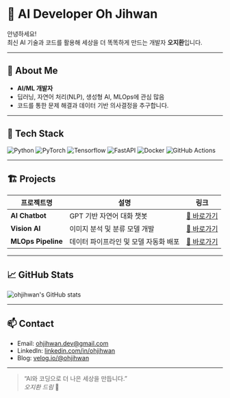 # 🤖 AI Developer Oh Jihwan

안녕하세요!  
최신 AI 기술과 코드를 활용해 세상을 더 똑똑하게 만드는 개발자 **오지환**입니다.

---

## 🚀 About Me

- **AI/ML 개발자**  
- 딥러닝, 자연어 처리(NLP), 생성형 AI, MLOps에 관심 많음
- 코드를 통한 문제 해결과 데이터 기반 의사결정을 추구합니다.

---

## 🧠 Tech Stack

![Python](https://img.shields.io/badge/Python-3776AB?style=flat&logo=python&logoColor=white)
![PyTorch](https://img.shields.io/badge/PyTorch-EE4C2C?style=flat&logo=pytorch&logoColor=white)
![Tensorflow](https://img.shields.io/badge/Tensorflow-FF6F00?style=flat&logo=tensorflow&logoColor=white)
![FastAPI](https://img.shields.io/badge/FastAPI-009688?style=flat&logo=fastapi&logoColor=white)
![Docker](https://img.shields.io/badge/Docker-2496ED?style=flat&logo=docker&logoColor=white)
![GitHub Actions](https://img.shields.io/badge/GitHub_Actions-2088FF?style=flat&logo=github-actions&logoColor=white)

---

## 🏗️ Projects

| 프로젝트명                      | 설명                                                         | 링크                                      |
|---------------------------------|-------------------------------------------------------------|--------------------------------------------|
| **AI Chatbot**                  | GPT 기반 자연어 대화 챗봇                                    | [🔗 바로가기](https://github.com/ohjihwan/ai-chatbot) |
| **Vision AI**                   | 이미지 분석 및 분류 모델 개발                                | [🔗 바로가기](https://github.com/ohjihwan/vision-ai) |
| **MLOps Pipeline**              | 데이터 파이프라인 및 모델 자동화 배포                        | [🔗 바로가기](https://github.com/ohjihwan/mlops-pipeline) |

---

## 📈 GitHub Stats

![ohjihwan's GitHub stats](https://github-readme-stats.vercel.app/api?username=ohjihwan&show_icons=true&theme=radical)

---

## 📫 Contact

- Email: ohjihwan.dev@gmail.com
- LinkedIn: [linkedin.com/in/ohjihwan](https://linkedin.com/in/ohjihwan)
- Blog: [velog.io/@ohjihwan](https://velog.io/@ohjihwan)

---

> “AI와 코딩으로 더 나은 세상을 만듭니다.”  
> *오지환 드림* 🤖
